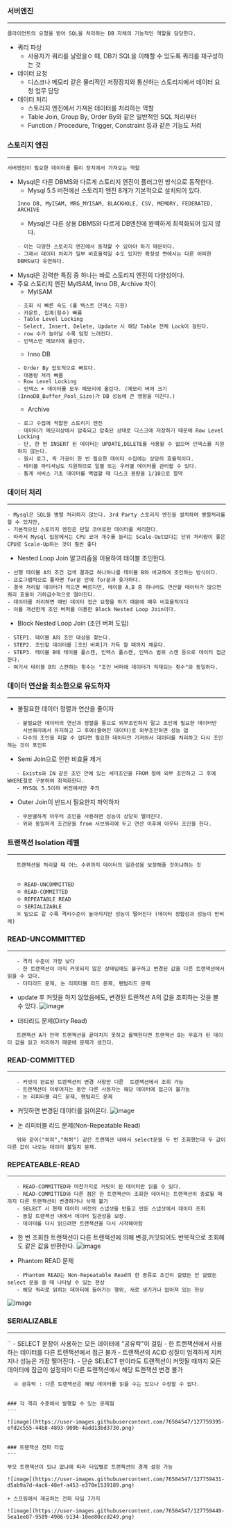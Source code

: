 
### 서버엔진
-------
```
클라이언트의 요청을 받아 SQL을 처리하는 DB 자체의 기능적인 역할을 담당한다.
```
+ 쿼리 파싱
   + 사용자가 쿼리를 날렸을ㅇ 때, DB가 SQL을 이해할 수 있도록 쿼리를 재구성하는 것
+ 데이터 요청
   + 디스크나 메모리 같은 물리적인 저장장치와 통신하는 스토리지에서 데이터 요청 업무 담당
+ 데이터 처리
   + 스토리지 엔진에서 가져온 데이터를 처리하는 역할
   + Table Join, Group By, Order By와 같은 일반적인 SQL 처리부터
   + Function / Procedure, Trigger, Constraint 등과 같은 기능도 처리  


### 스토리지 엔진
-------
```
서버엔진이 필요한 데이터를 물리 장치에서 가져오는 역할
```
+ Mysql은 다른 DBMS와 다르게 스토리지 엔진이 플러그인 방식으로 동작한다.
   + Mysql 5.5 버전에선 스토리지 엔진 8개가 기본적으로 설치되어 있다.
   ```
   Inno DB, MyISAM, MRG_MYISAM, BLACKHOLE, CSV, MEMORY, FEDERATED, ARCHIVE
   ```
   + Mysql은 다른 상용 DBMS와 다르게 DB엔진에 완벽하게 최적화되어 있지 않다.
   ```
   - 이는 다양한 스토리지 엔진에서 동작할 수 있어야 하기 때문이다. 
   - 그래서 데이터 처리가 일부 비효율적일 수도 있지만 확장성 면에서는 다른 어떠한 DBMS보다 유연하다.
   ```
+ Mysql은 강력한 특징 중 하나는 바로 스토리지 엔진의 다양성이다.
+ 주요 스토리지 엔진 MyISAM, Inno DB, Archive 차이
   + MyISAM
   ```
   - 조회 시 빠른 속도 (풀 텍스트 인덱스 지원)
   - 카운트, 집계(함수) 빠름
   - Table Level Locking
   - Select, Insert, Delete, Update 시 해당 Table 전체 Lock이 걸린다.
   - row 수가 늘어날 수록 엄청 느려진다.
   - 인덱스만 메모리에 올린다.
   ```
   + Inno DB
   ```
   - Order By 압도적으로 빠르다.
   - 대용량 처리 빠름
   - Row Level Locking
   - 인덱스 + 데이터를 모두 메모리에 올린다. (메모리 버퍼 크기 (InnoDB_Buffer_Pool_Size)가 DB 성능에 큰 영향을 미친다.)
   ```
   + Archive
   ```
   - 로그 수집에 적합한 스토리지 엔진
   - 데이터가 메모리상에서 압축되고 압축된 상태로 디스크에 저장하기 때문에 Row Level Locking
   - 단, 한 번 INSERT 된 데이터는 UPDATE,DELETE를 사용할 수 없으며 인덱스를 지원하지 않는다.
   - 원시 로그, 즉 가공이 한 번 필요한 데이터 수집에는 상당히 효율적이다.
   - 테이블 파티셔닝도 지원하므로 일별 또는 우러별 데이터를 관리할 수 있다.
   - 통계 서비스 기초 데이터를 백업할 때 디스크 용량을 1/10으로 절약
   ```
   
### 데이터 처리
-------
```
- Mysql은 SQL을 병렬 처리하지 않는다. 3rd Party 스토리지 엔진을 설치하여 병렬처리를 할 수 있지만,
- 기본적으인 스토리지 엔진은 단일 코어로만 데이터를 처리한다.
- 따라서 Mysql 입장에서는 CPU 코어 개수를 늘리는 Scale-Out보다는 단위 처리량이 좋은 CPU로 Scale-Up하는 것이 훨씬 좋다
```
   + Nested Loop Join 알고리즘을 이용하여 테이블 조인한다.
   ```
   - 선행 테이블 A의 조건 검색 결과값 하나하나를 테이블 B와 비교하여 조인하는 방식이다.
   - 프로그램적으로 풀자면 for문 안에 for문과 윳가하다.
   - 결국 처리할 데이터가 적으면 빠르지만, 테이블 A,B 중 하나라도 연산할 데이터가 많으면 쿼리 효율이 기하급수적으로 떨어진다.
   - 데이터를 처리하면 매번 데이터 접근 요청을 하기 때문에 매우 비효율적이다
   - 이를 개선한게 조인 버퍼를 이용한 Block Nested Loop Join이다.
   ```
   + Block Nested Loop Join (조인 버퍼 도입)
   ```
   - STEP1. 테이블 A의 조인 대상을 찾는다.
   - STEP2. 조인할 데이터를 [조인 버퍼]가 가득 찰 때까지 채운다.
   - STEP3. 테이블 B에 테이블 풀스캔, 인덱스 풀스캔, 인덱스 범위 스캔 등으로 데이터 접근한다.
   - 여기서 테이블 B의 스캔하는 횟수는 "조인 버퍼에 데이터가 적재되는 횟수"와 동일하다.
   ```

### 데이터 연산을 최소한으로 유도하자
----
   + 불필요한 데이터 정렬과 연산을 줄이자
   ```
      - 불필요한 데이터의 연산과 정렬을 통으로 외부조인하지 말고 조인에 필요한 데이터만
        서브쿼리에서 유지하고 그 후에(줄여진 데이터)로 외부조인하면 성능 업
      - 다수의 조인을 피할 수 없다면 필요한 데이터만 가져와서 데이터를 처리하고 다시 조인하는 것이 포인트
   ```
   
   + Semi Join으로 인한 비효율 제거
   ```
      - Exists와 IN 같은 조인 안에 있는 세미조인을 FROM 절에 외부 조인하고 그 후에 WHERE절로 구분하여 최적화한다. 
      - MYSQL 5.5이하 버전에서만 주의
   ```
   
   + Outer Join이 반드시 필요한지 파악하자
   ```
      - 무분별하게 아우터 조인을 사용하면 성능이 상당히 떨어진다.
      - 위와 동일하게 조건문을 from 서브쿼리에 두고 연산 이후에 아우터 조인을 한다.
   ```
   
### 트랜잭션 Isolation 레벨
---
```
   트랜잭션을 처리할 때 어느 수위까지 데이터의 일관성을 보장해줄 것이냐하는 것
   
   
   ㅇ READ-UNCOMMITTED
   ㅇ READ-COMMITTED
   ㅇ REPEATABLE READ
   ㅇ SERIALIZABLE
   ※ 밑으로 갈 수록 격리수준이 높아지지만 성능이 떨어진다 (데이터 정합성과 성능이 반비례)
```
   
   ### READ-UNCOMMITTED
   ---
   ```
      - 격리 수준이 가장 낮다
      - 한 트랜잭션이 아직 커밋되지 않은 상태임에도 불구하고 변경된 값을 다른 트랜잭션에서 읽을 수 있다.
      - 더티리드 문제, 논 리피터블 리드 문제, 팬텀리드 문제
   ```
   + update 후 커밋을 하지 않았음에도, 변경된 트랜잭션 A의 값을 조회하는 것을 볼 수 있다.
   ![image](https://user-images.githubusercontent.com/76584547/127758928-d6f79277-7108-4fe7-912b-844ff09201b6.png)
   
   + 더티리드 문제(Dirty Read)
   ```
      트랜잭션 A가 만약 트랜잭션을 끝마치지 못하고 롤백한다면 트랜잭션 B는 무효가 된 데이터 값을 읽고 처리하기 때문에 문제가 생긴다.
   ```
   
   
   ### READ-COMMITTED
   ---
   ```
      - 커밋이 완료된 트랜잭션의 변경 사항만 다른  트랜잭션에서 조회 가능
      - 트랜잭션이 이루어지는 동안 다른 사용자는 해당 데이터에 접근이 불가능
      - 논 리피터블 리드 문제, 팬텀리드 문제
   ```
   + 커밋하면 변경된 데이터를 읽어온다.
   ![image](https://user-images.githubusercontent.com/76584547/127759103-f97bf4b8-479a-49cc-ab55-ee0cac1b63a1.png)

   + 논 리피터블 리드 문제(Non-Repeatable Read)
   ```
      위와 같이("히히","허허") 같은 트랜잭션 내에서 select문을 두 번 조회했는데 두 값이 다른 값이 나오는 데이터 불일치 문제.
   ```
   
   ### REPEATEABLE-READ
   ---
   ```
      - READ-COMMITTED와 마찬가지로 커밋이 된 데이터만 읽을 수 있다.
      - READ-COMMITTED와 다른 점은 한 트랜잭션이 조회한 데이터는 트랜잭션이 종료될 때까지 다른 트랜잭션이 변경하거나 삭제 불가
      - SELECT 시 현재 데이터 버전의 스냅샷을 만들고 만든 스냅샷에서 데이터 조회
      - 동일 트랜잭션 내에서 데이터 일관성을 보장.
      - 데이터를 다시 읽으려면 트랜잭션을 다시 시작해야함
   ```
   + 한 번 조회한 트랜잭션이 다른 트랜잭션에 의해 변경,커밋되어도 반복적으로 조회해도 같은 값을 반환한다.
   ![image](https://user-images.githubusercontent.com/76584547/127759195-e94a9eb9-188f-48b2-8249-3b83a0c26942.png)
   
   + Phantom READ 문제
   ```
      - Phantom READ는 Non-Repeatable Read의 한 종류로 조건이 걸렸든 안 걸렸든 select 문을 쓸 때 나타날 수 있는 현상
      - 해당 쿼리로 읽히는 데이터에 들어가는 행위, 새로 생기거나 없어져 있는 현상
   ```
   ![image](https://user-images.githubusercontent.com/76584547/127759288-ccf008d2-e219-41fe-b3fe-3f38e96f1807.png)

   
   ### SERIALIZABLE
   ---
   ``
      - SELECT 문장이 사용하는 모든 데이터에 "공유락"이 걸림
      - 한 트랜잭션에서 사용하는 데이터를 다른 트랜잭션에서 접근 불가
      - 트랜잭션의 ACID 성질이 엄격하게 지켜지나 성능은 가장 떨어진다.
      - 단순 SELECT 만이라도 트랜잭션이 커밋될 때까지 모든 데이터에 잠금이 설정되어 다른 트랜잭션에서 해당 트랜잭션 변경 불가
      
      ※ 공유락 : 다른 트랜잭션은 해당 데이터를 읽을 수는 있으나 수정할 수 없다.
   ```
   
   ### 각 격리 수준에서 발행할 수 있는 문제점
   ---
   
   ![image](https://user-images.githubusercontent.com/76584547/127759395-efd2c555-44b8-4893-909b-4add13bd3730.png)

   
   ### 트랜잭션 전파 타입
   ---
   ```
    부모 트랜잭션이 있냐 없냐에 따라 타입별로 트랜잭션의 경계 설정 가능
   ```
   ![image](https://user-images.githubusercontent.com/76584547/127759431-d5ab9a7d-4ac6-48ef-a453-e370e1539189.png)
   
   + 스프링에서 제공하는 전파 타입 7가지
   
   ![image](https://user-images.githubusercontent.com/76584547/127759449-5ea1ee87-9589-4906-b134-10ee80ccd249.png)

   
